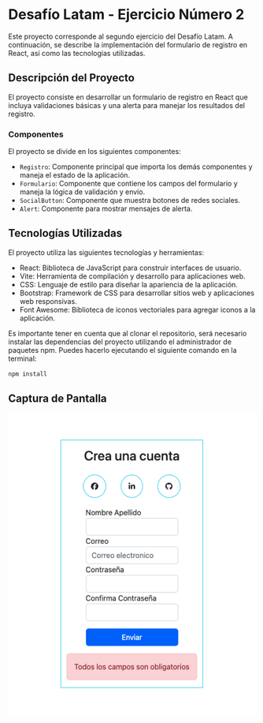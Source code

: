 # Desafío Latam - Ejercicio Número 2

Este proyecto corresponde al segundo ejercicio del Desafío Latam. A continuación, se describe la implementación del formulario de registro en React, así como las tecnologías utilizadas.

## Descripción del Proyecto

El proyecto consiste en desarrollar un formulario de registro en React que incluya validaciones básicas y una alerta para manejar los resultados del registro.

### Componentes

El proyecto se divide en los siguientes componentes:

- `Registro`: Componente principal que importa los demás componentes y maneja el estado de la aplicación.
- `Formulario`: Componente que contiene los campos del formulario y maneja la lógica de validación y envío.
- `SocialButton`: Componente que muestra botones de redes sociales.
- `Alert`: Componente para mostrar mensajes de alerta.

## Tecnologías Utilizadas

El proyecto utiliza las siguientes tecnologías y herramientas:

- React: Biblioteca de JavaScript para construir interfaces de usuario.
- Vite: Herramienta de compilación y desarrollo para aplicaciones web.
- CSS: Lenguaje de estilo para diseñar la apariencia de la aplicación.
- Bootstrap: Framework de CSS para desarrollar sitios web y aplicaciones web responsivas.
- Font Awesome: Biblioteca de iconos vectoriales para agregar iconos a la aplicación.

Es importante tener en cuenta que al clonar el repositorio, será necesario instalar las dependencias del proyecto utilizando el administrador de paquetes npm. Puedes hacerlo ejecutando el siguiente comando en la terminal:

```bash
npm install

```

## Captura de Pantalla

![Captura de Pantalla del Formulario de Registro](/src/assets/login-01.png)